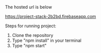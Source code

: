 The hosted url is below

https://project-stack-2b2bd.firebaseapp.com

Steps for running project:

1. Clone the repository
2. Type "npm install" in your terminal
3. Type "npm start"

